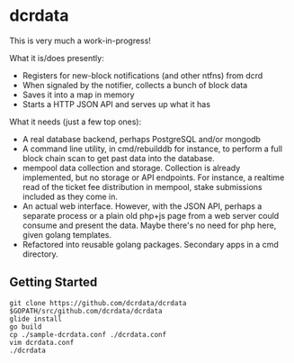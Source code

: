# dcrdata

This is very much a work-in-progress!

What it is/does presently:

* Registers for new-block notifications (and other ntfns) from dcrd
* When signaled by the notifier, collects a bunch of block data
* Saves it into a map in memory
* Starts a HTTP JSON API and serves up what it has

What it needs (just a few top ones):

* A real database backend, perhaps PostgreSQL and/or mongodb
* A command line utility, in cmd/rebuilddb for instance, to perform a full block
  chain scan to get past data into the database.
* mempool data collection and storage. Collection is already implemented, but no
storage or API endpoints.  For instance, a realtime read of the ticket fee
distribution in mempool, stake submissions included as they come in.
* An actual web interface.  However, with the JSON API, perhaps a separate
process or a plain old php+js page from a web server could consume and present
the data. Maybe there's no need for php here, given golang templates.
* Refactored into reusable golang packages.  Secondary apps in a cmd directory.

## Getting Started ##

```
git clone https://github.com/dcrdata/dcrdata $GOPATH/src/github.com/dcrdata/dcrdata
glide install
go build
cp ./sample-dcrdata.conf ./dcrdata.conf
vim dcrdata.conf
./dcrdata
```
